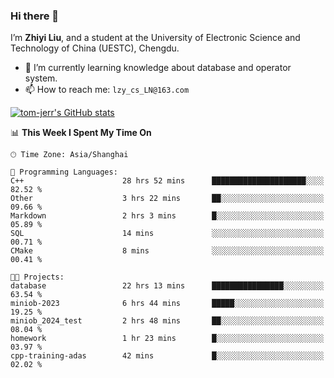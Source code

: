 ### Hi there 👋
I’m **Zhiyi Liu**, and a student at the University of Electronic Science and Technology of China (UESTC), Chengdu.
- 🌱 I’m currently learning knowledge about database and operator system.
- 📫 How to reach me: `lzy_cs_LN@163.com`
  
[![tom-jerr's GitHub stats](https://github-readme-stats.vercel.app/api?username=tom-jerr&hide=prs,stars&show_icons=true)](https://github.com/tom-jerr/github-readme-stats)





<!--
**tom-jerr/tom-jerr** is a ✨ _special_ ✨ repository because its `README.md` (this file) appears on your GitHub profile.

Here are some ideas to get you started:

- 🔭 I’m currently working on ...

- 👯 I’m looking to collaborate on ...
- 🤔 I’m looking for help with ...
- 💬 Ask me about ...
 ...
- 😄 Pronouns: ...
- ⚡ Fun fact: ...
-->

<!--START_SECTION:waka-->
📊 **This Week I Spent My Time On** 

```text
🕑︎ Time Zone: Asia/Shanghai

💬 Programming Languages: 
C++                      28 hrs 52 mins      █████████████████████░░░░   82.52 % 
Other                    3 hrs 22 mins       ██░░░░░░░░░░░░░░░░░░░░░░░   09.66 % 
Markdown                 2 hrs 3 mins        █░░░░░░░░░░░░░░░░░░░░░░░░   05.89 % 
SQL                      14 mins             ░░░░░░░░░░░░░░░░░░░░░░░░░   00.71 % 
CMake                    8 mins              ░░░░░░░░░░░░░░░░░░░░░░░░░   00.41 % 

🐱‍💻 Projects: 
database                 22 hrs 13 mins      ████████████████░░░░░░░░░   63.54 % 
miniob-2023              6 hrs 44 mins       █████░░░░░░░░░░░░░░░░░░░░   19.25 % 
miniob_2024_test         2 hrs 48 mins       ██░░░░░░░░░░░░░░░░░░░░░░░   08.04 % 
homework                 1 hr 23 mins        █░░░░░░░░░░░░░░░░░░░░░░░░   03.97 % 
cpp-training-adas        42 mins             █░░░░░░░░░░░░░░░░░░░░░░░░   02.02 % 
```


<!--END_SECTION:waka-->

